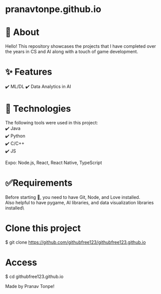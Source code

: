 # pranavtonpe.github.io

# 🎯 About
Hello! This repository showcases the projects that I have completed over the years in CS and AI along with a touch of game development. 

# ✨ Features
✔️ ML/DL
✔️ Data Analytics in AI

# 🚀 Technologies
The following tools were used in this project:\
✔️ Java\
✔️ Python\
✔️ C/C++\
✔️ JS

Expo: 
Node.js,
React,
React Native,
TypeScript

# ✅Requirements
Before starting 🏁, you need to have Git, Node, and Love installed.\
Also helpful to have pygame, AI libraries, and data visualization libraries installed\


# Clone this project
$ git clone https://github.com/githubfree123/githubfree123.github.io

# Access
$ cd githubfree123.github.io

Made by Pranav Tonpe!


